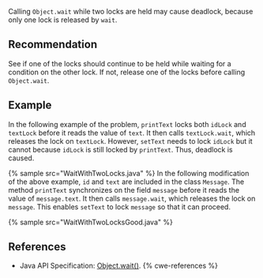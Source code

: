 Calling `Object.wait` while two locks are held may cause deadlock, because only one lock is released by `wait`.


## Recommendation
See if one of the locks should continue to be held while waiting for a condition on the other lock. If not, release one of the locks before calling `Object.wait`.


## Example
In the following example of the problem, `printText` locks both `idLock` and `textLock` before it reads the value of `text`. It then calls `textLock.wait`, which releases the lock on `textLock`. However, `setText` needs to lock `idLock` but it cannot because `idLock` is still locked by `printText`. Thus, deadlock is caused.

{% sample src="WaitWithTwoLocks.java" %}
In the following modification of the above example, `id` and `text` are included in the class `Message`. The method `printText` synchronizes on the field `message` before it reads the value of `message.text`. It then calls `message.wait`, which releases the lock on `message`. This enables `setText` to lock `message` so that it can proceed.

{% sample src="WaitWithTwoLocksGood.java" %}

## References
* Java API Specification: [Object.wait()](https://docs.oracle.com/en/java/javase/11/docs/api/java.base/java/lang/Object.html#wait()).
{% cwe-references %}
